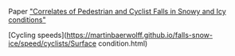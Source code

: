 Paper ["Correlates of Pedestrian and Cyclist Falls in Snowy and Icy conditions"](https://martinbaerwolff.github.io/falls-snow-ice/PAPER_CORRELATES.md) 

[Cycling speeds](https://martinbaerwolff.github.io/falls-snow-ice/speed/cyclists/Surface condition.html) 
